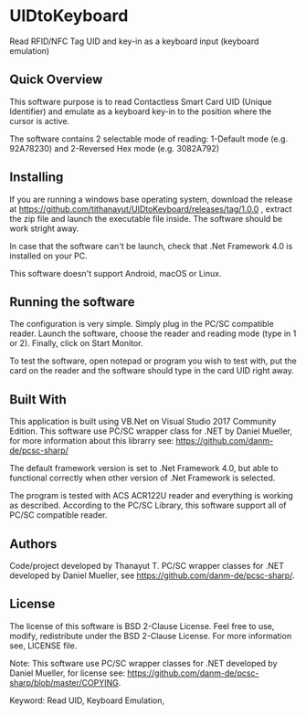 # UIDtoKeyboard
Read RFID/NFC Tag UID and key-in as a keyboard input (keyboard emulation)

## Quick Overview
This software purpose is to read Contactless Smart Card UID (Unique Identifier) and emulate as a keyboard key-in to the position where the cursor is active.

The software contains 2 selectable mode of reading:
1-Default mode (e.g. 92A78230) and 
2-Reversed Hex mode (e.g. 3082A792)

## Installing
If you are running a windows base operating system, download the release at https://github.com/tithanayut/UIDtoKeyboard/releases/tag/1.0.0 , extract the zip file and launch the executable file inside. The software should be work stright away.

In case that the software can't be launch, check that .Net Framework 4.0 is installed on your PC.

This software doesn't support Android, macOS or Linux.

## Running the software
The configuration is very simple. Simply plug in the PC/SC compatible reader. Launch the software, choose the reader and reading mode (type in 1 or 2). Finally, click on Start Monitor.

To test the software, open notepad or program you wish to test with, put the card on the reader and the software should type in the card UID right away. 

## Built With
This application is built using VB.Net on Visual Studio 2017 Community Edition. This software use PC/SC wrapper class for .NET by Daniel Mueller, for more information about this librarry see: https://github.com/danm-de/pcsc-sharp/

The default framework version is set to .Net Framework 4.0, but able to functional correctly when other version of .Net Framework is selected.

The program is tested with ACS ACR122U reader and everything is working as described.
According to the PC/SC Library, this software support all of PC/SC compatible reader.

## Authors
Code/project developed by Thanayut T.
PC/SC wrapper classes for .NET developed by Daniel Mueller, see https://github.com/danm-de/pcsc-sharp/.

## License
The license of this software is BSD 2-Clause License. Feel free to use, modify, redistribute under the BSD 2-Clause License. For more information see, LICENSE file.

Note: This software use PC/SC wrapper classes for .NET developed by Daniel Mueller, for license see: https://github.com/danm-de/pcsc-sharp/blob/master/COPYING.


Keyword: Read UID, Keyboard Emulation,
